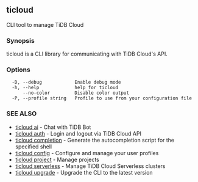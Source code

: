 ## ticloud

CLI tool to manage TiDB Cloud

### Synopsis

ticloud is a CLI library for communicating with TiDB Cloud's API.

### Options

```
  -D, --debug            Enable debug mode
  -h, --help             help for ticloud
      --no-color         Disable color output
  -P, --profile string   Profile to use from your configuration file
```

### SEE ALSO

* [ticloud ai](ticloud_ai.md)	 - Chat with TiDB Bot
* [ticloud auth](ticloud_auth.md)	 - Login and logout via TiDB Cloud API
* [ticloud completion](ticloud_completion.md)	 - Generate the autocompletion script for the specified shell
* [ticloud config](ticloud_config.md)	 - Configure and manage your user profiles
* [ticloud project](ticloud_project.md)	 - Manage projects
* [ticloud serverless](ticloud_serverless.md)	 - Manage TiDB Cloud Serverless clusters
* [ticloud upgrade](ticloud_upgrade.md)	 - Upgrade the CLI to the latest version

